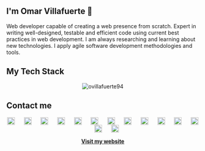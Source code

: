 ## I'm Omar Villafuerte 👋

Web developer capable of creating a web presence from scratch. Expert in writing well-designed, testable and efficient code using current best practices in web development. I am always researching and learning about new technologies. I apply agile software development methodologies and tools.

## My Tech Stack

<p align="center"><img src="https://cr-skills-chart-widget.azurewebsites.net/api/api?username=ovillafuerte94&branding=false" alt="ovillafuerte94" /></p>

## Contact me

<p align="center">
    <a href="https://linkedin.com/in/ovillafuerte94" target="blank"><img align="center"
            src="https://cdn.jsdelivr.net/npm/simple-icons@3.0.1/icons/linkedin.svg" alt="ovillafuerte94" height="20"
            width="20" /></a>
    &nbsp;&nbsp;&nbsp;&nbsp;
    <a href="https://profile.codersrank.io/user/ovillafuerte94" target="blank"><img align="center"
            src="https://cdn.jsdelivr.net/npm/simple-icons@3.0.1/icons/codersrank.svg" alt="ovillafuerte94" height="20"
            width="20" /></a>
    &nbsp;&nbsp;&nbsp;&nbsp;
    <a href="https://dev.to/ovillafuerte94" target="blank"><img align="center"
            src="https://cdn.jsdelivr.net/npm/simple-icons@3.0.1/icons/dev-dot-to.svg" alt="ovillafuerte94" height="20"
            width="20" /></a>
    &nbsp;&nbsp;&nbsp;&nbsp;
    <a href="https://gitlab.com/ovillafuerte94" target="blank"><img 
           align="center" src="https://cdn.jsdelivr.net/npm/simple-icons@3.0.1/icons/gitlab.svg" alt="ovillafuerte94"
           height="20" width="20" /></a>
    &nbsp;&nbsp;&nbsp;&nbsp;
    <a href="https://www.npmjs.com/~ovillafuerte94" target="blank"><img 
           align="center" src="https://cdn.jsdelivr.net/npm/simple-icons@3.0.1/icons/npm.svg" alt="ovillafuerte94"
           height="20" width="20" /></a>
    &nbsp;&nbsp;&nbsp;&nbsp;
    <a href="https://www.postman.com/ovillafuerte94" target="blank"><img 
           align="center" src="https://cdn.jsdelivr.net/npm/simple-icons@3.0.1/icons/postman.svg" alt="ovillafuerte94"
           height="20" width="20" /></a>
    &nbsp;&nbsp;&nbsp;&nbsp;
    <a href="https://stackoverflow.com/users/5518832/omar-villafuerte" target="blank"><img
            align="center" src="https://cdn.jsdelivr.net/npm/simple-icons@3.0.1/icons/stackoverflow.svg" alt="ovillafuerte94"
            height="20" width="20" /></a>
    &nbsp;&nbsp;&nbsp;&nbsp;
    <a href="https://medium.com/@ovillafuerte94" target="blank"><img align="center"
            src="https://cdn.jsdelivr.net/npm/simple-icons@3.0.1/icons/medium.svg" alt="ovillafuerte94" height="20"
            width="20" /></a>
    &nbsp;&nbsp;&nbsp;&nbsp;
    <a href="https://twitter.com/ovillafuerte94" target="blank"><img align="center"
            src="https://cdn.jsdelivr.net/npm/simple-icons@3.0.1/icons/twitter.svg" alt="ovillafuerte94" height="20"
            width="20" /></a>
    &nbsp;&nbsp;&nbsp;&nbsp;
    <a href="https://t.me/ovillafuerte94" target="blank"><img align="center"
            src="https://cdn.jsdelivr.net/npm/simple-icons@3.0.1/icons/telegram.svg" alt="ovillafuerte94" height="20"
            width="20" /></a>
    &nbsp;&nbsp;&nbsp;&nbsp;
    <a href="https://www.facebook.com/ovillafuerte94" target="blank"><img align="center"
            src="https://cdn.jsdelivr.net/npm/simple-icons@3.0.1/icons/facebook.svg" alt="ovillafuerte94" height="20"
            width="20" /></a>
  &nbsp;&nbsp;&nbsp;&nbsp;
  <a href="https://www.producthunt.com/@ovillafuerte94" target="blank"><img align="center"
            src="https://cdn.jsdelivr.net/npm/simple-icons@3.0.1/icons/producthunt.svg" alt="ovillafuerte94" height="20"
            width="20" /></a>
  &nbsp;&nbsp;&nbsp;&nbsp;
  <a href="https://www.digitalocean.com/community/users/ovillafuerte94" target="blank"><img align="center"
            src="https://cdn.jsdelivr.net/npm/simple-icons@3.0.1/icons/digitalocean.svg" alt="ovillafuerte94" height="20"
            width="20" /></a>
  &nbsp;&nbsp;&nbsp;&nbsp;
  <a href="https://platzi.com/p/ovillafuerte94/" target="blank"><img align="center"
            src="https://cdn.jsdelivr.net/npm/simple-icons@3.0.1/icons/platzi.svg" alt="ovillafuerte94" height="20"
            width="20" /></a>
</p>

<p align="center"><a href="https://ovillafuerte94.github.io" target="blank"><strong>Visit my website</strong></a></p>
